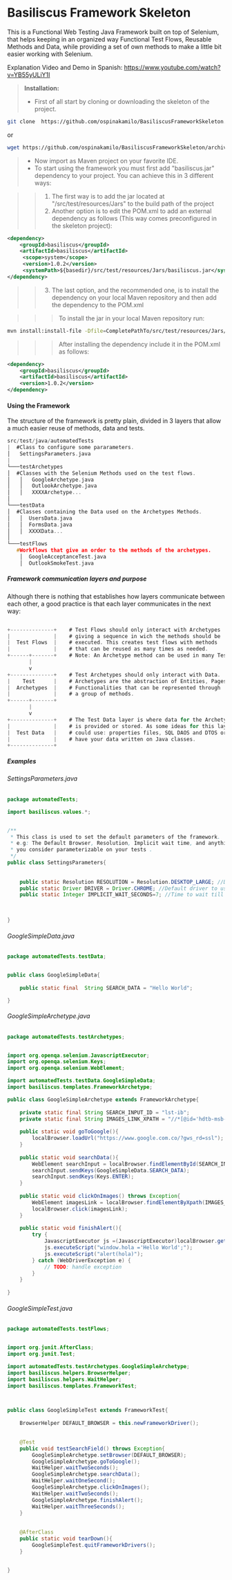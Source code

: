 # Basiliscus Framework Skeleton
This is a Functional Web Testing Java Framework built on top of Selenium, that helps keeping in an organized way Functional Test Flows, Reusable Methods and Data, while providing a set of own methods to make a little bit easier working with Selenium.

Explanation Video and Demo in Spanish: https://www.youtube.com/watch?v=YB55yULiY1I

> **Installation:**
> - First of all start by cloning or downloading the skeleton of the project.   
```sh
git clone  https://github.com/ospinakamilo/BasiliscusFrameworkSkeleton.git
```
or
```sh
wget https://github.com/ospinakamilo/BasiliscusFrameworkSkeleton/archive/master.zip
```

> - Now import as Maven project on your favorite IDE.
> - To start using the framework you must first add "basiliscus.jar" dependency to your project. You can achieve this in 3 different ways:

>>1. The first way is to add the jar located at "/src/test/resources/Jars" to the build path of the project
>>2. Another option is to edit the POM.xml to add an external dependency as follows (This way comes preconfigured in the skeleton project):
>> 
   ```xml
   <dependency>
       <groupId>basiliscus</groupId>
       <artifactId>basiliscus</artifactId>
        <scope>system</scope>
        <version>1.0.2</version>
        <systemPath>${basedir}/src/test/resources/Jars/basiliscus.jar</systemPath>
   </dependency> 
   ```
>>3. The last option, and the recommended one, is to install the dependency on your local Maven repository and then add the dependency to the POM.xml

>>> To install the jar in your local Maven repository run:
>>
```sh
mvn install:install-file -Dfile=CompletePathTo/src/test/resources/Jars/basiliscus.jar -DgroupId=basiliscus -DartifactId=basiliscus -Dversion=1.0.2 -Dpackaging=jar -DgeneratePom=true
```
>>>After installing the dependency include it in the POM.xml as follows:
>>>
```xml
<dependency>
    <groupId>basiliscus</groupId>
    <artifactId>basiliscus</artifactId>
    <version>1.0.2</version>
</dependency>
```

#### Using the Framework
The structure of the framework is pretty plain, divided in 3 layers that allow a much easier reuse of methods, data and tests.

```c
src/test/java/automatedTests	
|  #Class to configure some pararameters.
│	SettingsParameters.java
|	
└───testArchetypes
│  #Classes with the Selenium Methods used on the test flows.			
│   │   GoogleArchetype.java
│   │   OutlookArchetype.java
│   │   XXXXArchetype...
│   
└───testData
│  #Classes containing the Data used on the Archetypes Methods.
│   │  UsersData.java
│   │  FormsData.java
│   │  XXXXData...
│   
└───testFlows
   #Workflows that give an order to the methods of the archetypes.
    │  GoogleAcceptanceTest.java
    │  OutlookSmokeTest.java
```

##### Framework communication layers and purpose
Although there is nothing that establishes how layers communicate between each other, a good practice is that each layer communicates in the next way:
```c

+--------------+	# Test Flows should only interact with Archetypes
|              |	# giving a sequence in wich the methods should be
|  Test Flows  |	# executed. This creates test flows with methods
|              |	# that can be reused as many times as needed.
+------+-------+	# Note: An Archetype method can be used in many TestFlows.
       |
       v
+--------------+	# Test Archetypes should only interact with Data.
|    Test      |	# Archetypes are the abstraction of Entities, Pages or
|  Archetypes  |	# Functionalities that can be represented through 
|              |	# a group of methods.
+------+-------+	
       |
       v
+--------------+	# The Test Data layer is where data for the Archetypes
|              |	# is provided or stored. As some ideas for this layer you
|  Test Data   |	# could use: properties files, SQL DAOS and DTOS or simply
|              |	# have your data written on Java classes.
+--------------+	
```

##### Examples

###### SettingsParameters.java
```java
package automatedTests;

import basiliscus.values.*;


/**
 * This class is used to set the default parameters of the framework.
 * e.g: The Default Browser, Resolution, Implicit wait time, and anything else
 * you consider parameterizable on your tests .
 */
public class SettingsParameters{
	
	
	public static Resolution RESOLUTION = Resolution.DESKTOP_LARGE; //Default Resolution to use unless parameters are given.
	public static Driver DRIVER = Driver.CHROME; //Default driver to use, unless parameters are given.
	public static Integer IMPLICIT_WAIT_SECONDS=7; //Time to wait till page loads
	
	

}

```

###### GoogleSimpleData.java
```java
package automatedTests.testData;


public class GoogleSimpleData{
	
	public static final  String SEARCH_DATA = "Hello World";

}
```

###### GoogleSimpleArchetype.java
```java
package automatedTests.testArchetypes;


import org.openqa.selenium.JavascriptExecutor;
import org.openqa.selenium.Keys;
import org.openqa.selenium.WebElement;

import automatedTests.testData.GoogleSimpleData;
import basiliscus.templates.FrameworkArchetype;

public class GoogleSimpleArchetype extends FrameworkArchetype{
	
	private static final String SEARCH_INPUT_ID = "lst-ib";
	private static final String IMAGES_LINK_XPATH = "//*[@id='hdtb-msb-vis']/div[2]/a";
	
	public static void goToGoogle(){
		localBrowser.loadUrl("https://www.google.com.co/?gws_rd=ssl");
	}
	
	public static void searchData(){
		WebElement searchInput = localBrowser.findElementById(SEARCH_INPUT_ID);
		searchInput.sendKeys(GoogleSimpleData.SEARCH_DATA);
		searchInput.sendKeys(Keys.ENTER);
	}
	
	public static void clickOnImages() throws Exception{
		WebElement imagesLink = localBrowser.findElementByXpath(IMAGES_LINK_XPATH);
		localBrowser.click(imagesLink);
	}
	
	public static void finishAlert(){
		try {
			JavascriptExecutor js =(JavascriptExecutor)localBrowser.getDriver();
			js.executeScript("window.hola ='Hello World';");
			js.executeScript("alert(hola)");
		} catch (WebDriverException e) {
			// TODO: handle exception
		}
	}
	
}
```

###### GoogleSimpleTest.java
```java
package automatedTests.testFlows;


import org.junit.AfterClass;
import org.junit.Test;

import automatedTests.testArchetypes.GoogleSimpleArchetype;
import basiliscus.helpers.BrowserHelper;
import basiliscus.helpers.WaitHelper;
import basiliscus.templates.FrameworkTest;



public class GoogleSimpleTest extends FrameworkTest{
	
	BrowserHelper DEFAULT_BROWSER = this.newFrameworkDriver();
	

	@Test
	public void testSearchField() throws Exception{
		GoogleSimpleArchetype.setBrowser(DEFAULT_BROWSER);
		GoogleSimpleArchetype.goToGoogle();
		WaitHelper.waitTwoSeconds();
		GoogleSimpleArchetype.searchData();
		WaitHelper.waitOneSecond();
		GoogleSimpleArchetype.clickOnImages();
		WaitHelper.waitTwoSeconds();
		GoogleSimpleArchetype.finishAlert();
		WaitHelper.waitThreeSeconds();
	}
	
	
	@AfterClass
	public static void tearDown(){
		GoogleSimpleTest.quitFrameworkDrivers();		
	}


}
```
